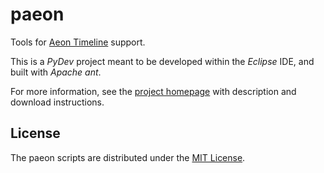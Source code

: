 # paeon
Tools for [Aeon Timeline](https://www.aeontimeline.com) support.

This is a *PyDev* project meant to be developed within the *Eclipse* IDE, and built with *Apache ant*.

For more information, see the [project homepage](https://peter88213.github.io/paeon) with description and download instructions.

## License

The paeon scripts are distributed under the [MIT License](http://www.opensource.org/licenses/mit-license.php).